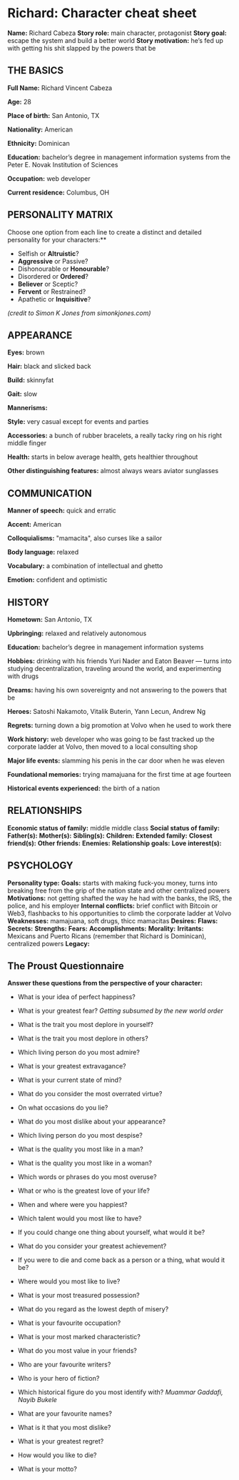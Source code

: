 # Richard: Character cheat sheet
**Name:** Richard Cabeza
**Story role:** main character, protagonist
**Story goal:** escape the system and build a better world
**Story motivation:** he’s fed up with getting his shit slapped by the powers that be

## THE BASICS
**Full Name:** Richard Vincent Cabeza

**Age:** 28

**Place of birth:** San Antonio, TX

**Nationality:** American

**Ethnicity:** Dominican

**Education:** bachelor’s degree in management information systems from the Peter E. Novak Institution of Sciences

**Occupation:** web developer

**Current residence:** Columbus, OH

## PERSONALITY MATRIX
Choose one option from each line to create a distinct and detailed personality for your characters:**

* Selfish or **Altruistic**?
* **Aggressive** or Passive?
* Dishonourable or **Honourable**?
* Disordered or **Ordered**?
* **Believer** or Sceptic?
* **Fervent** or Restrained?
* Apathetic or **Inquisitive**?

*(credit to Simon K Jones from simonkjones.com)*

## APPEARANCE
**Eyes:** brown

**Hair:** black and slicked back

**Build:** skinnyfat

**Gait:** slow

**Mannerisms:** 

**Style:** very casual except for events and parties

**Accessories:** a bunch of rubber bracelets, a really tacky ring on his right middle finger 

**Health:** starts in below average health, gets healthier throughout

**Other distinguishing features:** almost always wears aviator sunglasses

## COMMUNICATION
**Manner of speech:** quick and erratic

**Accent:** American

**Colloquialisms:** "mamacita", also curses like a sailor

**Body language:** relaxed

**Vocabulary:** a combination of intellectual and ghetto

**Emotion:** confident and optimistic

## HISTORY
**Hometown:** San Antonio, TX

**Upbringing:** relaxed and relatively autonomous 

**Education:** bachelor’s degree in management information systems

**Hobbies:** drinking with his friends Yuri Nader and Eaton Beaver — turns into studying decentralization, traveling around the world, and experimenting with drugs

**Dreams:** having his own sovereignty and not answering to the powers that be

**Heroes:** Satoshi Nakamoto, Vitalik Buterin, Yann Lecun, Andrew Ng

**Regrets:** turning down a big promotion at Volvo when he used to work there

**Work history:** web developer who was going to be fast tracked up the corporate ladder at Volvo, then moved to a local consulting shop

**Major life events:** slamming his penis in the car door when he was eleven

**Foundational memories:** trying mamajuana for the first time at age fourteen

**Historical events experienced:** the birth of a nation

## RELATIONSHIPS
**Economic status of family:** middle middle class
**Social status of family:** 
**Father(s):**
**Mother(s):**
**Sibling(s):**
**Children:**
**Extended family:**
**Closest friend(s):** 
**Other friends:**
**Enemies:**
**Relationship goals:**
**Love interest(s):**

## PSYCHOLOGY
**Personality type:**
**Goals:** starts with making fuck-you money, turns into breaking free from the grip of the nation state and other centralized powers
**Motivations:** not getting shafted the way he had with the banks, the IRS, the police, and his employer
**Internal conflicts:** brief conflict with Bitcoin or Web3, flashbacks to his opportunities to climb the corporate ladder at Volvo
**Weaknesses:** mamajuana, soft drugs, thicc mamacitas
**Desires:** 
**Flaws:**
**Secrets:**
**Strengths:**
**Fears:**
**Accomplishments:**
**Morality:**
**Irritants:** Mexicans and Puerto Ricans (remember that Richard is Dominican), centralized powers
**Legacy:** 

## The Proust Questionnaire
**Answer these questions from the perspective of your character:**

* What is your idea of perfect happiness?

* What is your greatest fear?
*Getting subsumed by the new world order*

* What is the trait you most deplore in yourself?

* What is the trait you most deplore in others?

* Which living person do you most admire?

* What is your greatest extravagance?

* What is your current state of mind?

* What do you consider the most overrated virtue?

* On what occasions do you lie?

* What do you most dislike about your appearance?

* Which living person do you most despise?

* What is the quality you most like in a man?

* What is the quality you most like in a woman?

* Which words or phrases do you most overuse?

* What or who is the greatest love of your life?

* When and where were you happiest?

* Which talent would you most like to have?

* If you could change one thing about yourself, what would it be?

* What do you consider your greatest achievement?

* If you were to die and come back as a person or a thing, what would it be?

* Where would you most like to live?

* What is your most treasured possession?

* What do you regard as the lowest depth of misery?

* What is your favourite occupation?

* What is your most marked characteristic?

* What do you most value in your friends?

* Who are your favourite writers?

* Who is your hero of fiction?

* Which historical figure do you most identify with?
*Muammar Gaddafi, Nayib Bukele*

* What are your favourite names?

* What is it that you most dislike?

* What is your greatest regret?

* How would you like to die?

* What is your motto?